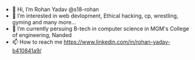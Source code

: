 - 👋 Hi, I’m Rohan Yadav @s18-rohan
- 👀 I’m interested in web devlopment, Ethical hacking, cp, wrestling, gyming and many more...
- 🌱 I’m currently persuing B-tech in computer science in MGM's College of engineering, Nanded
- 📫 How to reach me https://www.linkedin.com/in/rohan-yadav-b410841a9/

<!---
s18-rohan/s18-rohan is a ✨ special ✨ repository because its `README.md` (this file) appears on your GitHub profile.
You can click the Preview link to take a look at your changes.
--->
